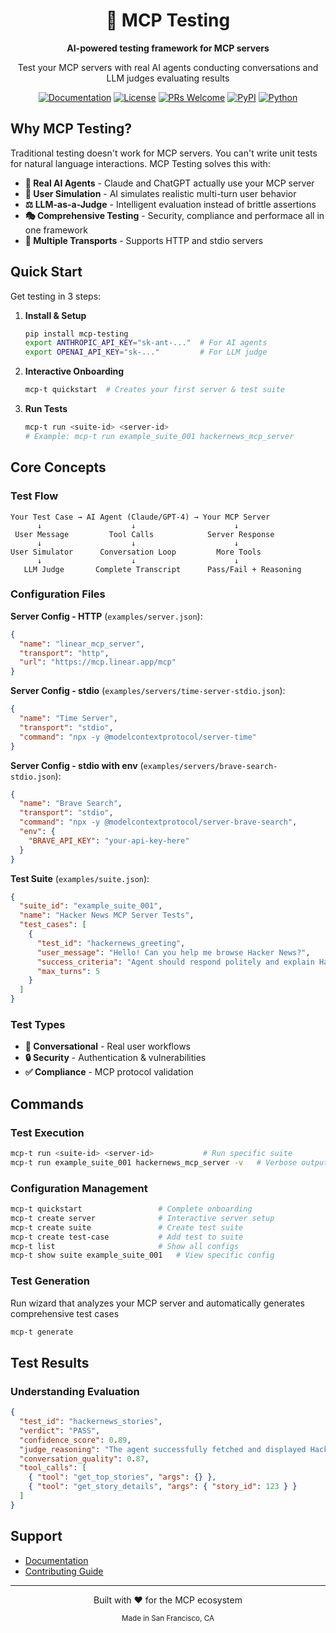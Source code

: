 <div align="center">
  <h1>🧪 MCP Testing</h1>
  <p><strong>AI-powered testing framework for MCP servers</strong></p>
  <p>Test your MCP servers with real AI agents conducting conversations and LLM judges evaluating results</p>
</div>

<div align="center">
  <a href="https://docs.golf.dev/mcp-testing/getting-started/quickstart"><img src="https://img.shields.io/badge/docs-golf.dev-blue.svg" alt="Documentation"></a>
  <a href="LICENSE"><img src="https://img.shields.io/badge/license-Apache%202.0-blue.svg" alt="License"></a>
  <a href="https://github.com/golf-mcp/golf-testing/pulls"><img src="https://img.shields.io/badge/PRs-welcome-brightgreen.svg" alt="PRs Welcome"></a>
  <a href="https://pypi.org/project/mcp-testing/"><img src="https://img.shields.io/pypi/v/mcp-testing" alt="PyPI"></a>
  <a href="#"><img src="https://img.shields.io/badge/python-3.12+-blue.svg" alt="Python"></a>
</div>

## Why MCP Testing?

Traditional testing doesn't work for MCP servers. You can't write unit tests for natural language interactions. MCP Testing solves this with:

- **🤖 Real AI Agents** - Claude and ChatGPT actually use your MCP server
- **👤 User Simulation** - AI simulates realistic multi-turn user behavior
- **⚖️ LLM-as-a-Judge** - Intelligent evaluation instead of brittle assertions
- **🎭 Comprehensive Testing** - Security, compliance and performace all in one framework
- **🔌 Multiple Transports** - Supports HTTP and stdio servers

## Quick Start

Get testing in 3 steps:

1. **Install & Setup**

   ```bash
   pip install mcp-testing
   export ANTHROPIC_API_KEY="sk-ant-..."  # For AI agents
   export OPENAI_API_KEY="sk-..."         # For LLM judge
   ```

2. **Interactive Onboarding**

   ```bash
   mcp-t quickstart  # Creates your first server & test suite
   ```

3. **Run Tests**
   ```bash
   mcp-t run <suite-id> <server-id>
   # Example: mcp-t run example_suite_001 hackernews_mcp_server
   ```

## Core Concepts

### Test Flow

```
Your Test Case → AI Agent (Claude/GPT-4) → Your MCP Server
      ↓                    ↓                      ↓
 User Message         Tool Calls            Server Response
      ↓                    ↓                      ↓
User Simulator      Conversation Loop         More Tools
      ↓                    ↓                      ↓
   LLM Judge       Complete Transcript      Pass/Fail + Reasoning
```

### Configuration Files

**Server Config - HTTP** (`examples/server.json`):

```json
{
  "name": "linear_mcp_server",
  "transport": "http",
  "url": "https://mcp.linear.app/mcp"
}
```

**Server Config - stdio** (`examples/servers/time-server-stdio.json`):

```json
{
  "name": "Time Server",
  "transport": "stdio",
  "command": "npx -y @modelcontextprotocol/server-time"
}
```

**Server Config - stdio with env** (`examples/servers/brave-search-stdio.json`):

```json
{
  "name": "Brave Search",
  "transport": "stdio",
  "command": "npx -y @modelcontextprotocol/server-brave-search",
  "env": {
    "BRAVE_API_KEY": "your-api-key-here"
  }
}
```

**Test Suite** (`examples/suite.json`):

```json
{
  "suite_id": "example_suite_001",
  "name": "Hacker News MCP Server Tests",
  "test_cases": [
    {
      "test_id": "hackernews_greeting",
      "user_message": "Hello! Can you help me browse Hacker News?",
      "success_criteria": "Agent should respond politely and explain Hacker News capabilities",
      "max_turns": 5
    }
  ]
}
```

### Test Types

- **💬 Conversational** - Real user workflows
- **🔒 Security** - Authentication & vulnerabilities
- **✅ Compliance** - MCP protocol validation

## Commands

### Test Execution

```bash
mcp-t run <suite-id> <server-id>           # Run specific suite
mcp-t run example_suite_001 hackernews_mcp_server -v   # Verbose output
```

### Configuration Management

```bash
mcp-t quickstart                 # Complete onboarding
mcp-t create server              # Interactive server setup
mcp-t create suite               # Create test suite
mcp-t create test-case           # Add test to suite
mcp-t list                       # Show all configs
mcp-t show suite example_suite_001   # View specific config
```

### Test Generation

Run wizard that analyzes your MCP server and automatically generates comprehensive test cases

```bash
mcp-t generate
```

## Test Results

### Understanding Evaluation

```json
{
  "test_id": "hackernews_stories",
  "verdict": "PASS",
  "confidence_score": 0.89,
  "judge_reasoning": "The agent successfully fetched and displayed Hacker News stories. Good use of available tools and clear presentation of results.",
  "conversation_quality": 0.87,
  "tool_calls": [
    { "tool": "get_top_stories", "args": {} },
    { "tool": "get_story_details", "args": { "story_id": 123 } }
  ]
}
```

## Support

- [Documentation](https://docs.golf.dev/mcp-testing/getting-started/quickstart)
- [Contributing Guide](CONTRIBUTING.md)

---

<div align="center">
  <p>Built with ❤️ for the MCP ecosystem</p>
  <p><sub>Made in San Francisco, CA</sub></p>
</div>
